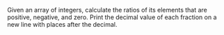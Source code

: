 Given an array of integers, calculate the ratios of its elements that are positive, negative, and zero. Print the decimal value of each fraction on a new line with  places after the decimal.